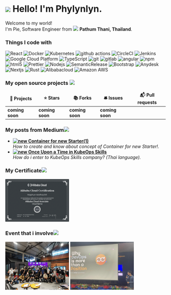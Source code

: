 <h1><img src="https://media.giphy.com/media/0nKuTnlyFwMQ0fbj7r/giphy.gif" width="30"/> Hello! I'm Phylynlyn.</h1>

<p>Welcome to my world! </br> I'm Pie, Software Engineer from <img src="https://www.flaticon.com/free-icon/thailand_5315604" width="13"/> <b>Pathum Thani, Thailand</b>. </p>
<h3>Things I code with</h3>

<p>
  <img alt="React" src="https://img.shields.io/badge/-React-45b8d8?style=flat-square&logo=react&logoColor=white" />
  <img alt="Docker" src="https://img.shields.io/badge/-Docker-46a2f1?style=flat-square&logo=docker&logoColor=white" />
  <img alt="Kubernetes" src="https://img.shields.io/badge/-Kubernetes-326CE5?style=flat-square&logo=kubernetes&logoColor=black" />
  <img alt="github actions" src="https://img.shields.io/badge/-Github_Actions-2088FF?style=flat-square&logo=github-actions&logoColor=white" />
  <img alt="CircleCI" src="https://img.shields.io/badge/-CircleCI-343434?style=flat-square&logo=circleci&logoColor=black" />
  <img alt="Jenkins" src="https://img.shields.io/badge/-Jenkins-D24939?style=flat-square&logo=jenkins&logoColor=black" />
  <img alt="Google Cloud Platform" src="https://img.shields.io/badge/-Google_Cloud_Platform-1a73e8?style=flat-square&logo=google-cloud&logoColor=white" />
  <img alt="TypeScript" src="https://img.shields.io/badge/-TypeScript-007ACC?style=flat-square&logo=typescript&logoColor=white" />
  <img alt="git" src="https://img.shields.io/badge/-Git-F05032?style=flat-square&logo=git&logoColor=white" />
  <img alt="gitlab" src="https://img.shields.io/badge/-Gitlab-FC6D26?style=flat-square&logo=gitlab&logoColor=black" />
  <img alt="angular" src="https://img.shields.io/badge/-Angular-DD0031?style=flat-square&logo=angular&logoColor=white" />
  <img alt="npm" src="https://img.shields.io/badge/-NPM-CB3837?style=flat-square&logo=npm&logoColor=white" />
  <img alt="html5" src="https://img.shields.io/badge/-HTML5-E34F26?style=flat-square&logo=html5&logoColor=white" />
  <img alt="Prettier" src="https://img.shields.io/badge/-Prettier-F7B93E?style=flat-square&logo=prettier&logoColor=white" />
  <img alt="Nodejs" src="https://img.shields.io/badge/-Nodejs-43853d?style=flat-square&logo=Node.js&logoColor=white" />
  <img alt="SemanticRelease" src="https://img.shields.io/badge/-SemanticRelease-494949?style=flat-square&logo=semanticrelease&logoColor=black" />
  <img alt="Bootstrap" src="https://img.shields.io/badge/-Bootstrap-7952B3?style=flat-square&logo=bootstrap&logoColor=white" />
  <img alt="Anydesk" src="https://img.shields.io/badge/-Anydesk-EF443B?style=flat-square&logo=anydesk&logoColor=white" />
  <img alt="Nextjs" src="https://img.shields.io/badge/-Nextjs-000000?style=flat-square&logo=Next.js&logoColor=black" />
  <img alt="Rust" src="https://img.shields.io/badge/-Rust-000000?style=flat-square&logo=rust&logoColor=black" />
  <img alt="Alibabacloud" src="https://img.shields.io/badge/-Alibaba Cloud-FF6A00?style=flat-square&logo=alibabacloud&logoColor=black" />
  <img alt="Amazon AWS" src="https://img.shields.io/badge/-Amazon AWS-232F3E?style=flat-square&logo=amazonaws&logoColor=black" />
</p>

<h3>My open source projects <img src="https://media.giphy.com/media/iG9yW3Kw7WFdPqHQG8/giphy.gif" width="30"/></h3>
<table>
  <thead align="center">
    <tr border: none;>
      <td><b>🎁 Projects</b></td>
      <td><b>⭐ Stars</b></td>
      <td><b>📚 Forks</b></td>
      <td><b>🛎 Issues</b></td>
      <td><b>📬 Pull requests</b></td>
    </tr>
  </thead>
  <tbody>
     <tr>
      <td><b>coming soon</b></a></td>
      <td><b>coming soon</b></a></td>
      <td><b>coming soon</b></a></td>
      <td><b>coming soon</b></a></td>
    </tr>
  </tbody>
</table>

<h3>My posts from Medium<img src="https://media.giphy.com/media/W561U4QeCNlzabUnfV/giphy.gif" width="30"/></h3>
<ul>
  <li><a href="https://medium.com/@naphun.m/container-for-new-starter-1-6a60feb68a4d"><b><img src="https://media.giphy.com/media/3eOyZLh8lOPelxiZFr/giphy.gif" width="20" alt="new" /> Container for new Starter(1)
  </b></a><br/><i>How to create and know about concept of Container for new Starter!.</i></li>
  <li><a href="https://medium.com/@naphun.m/once-upon-a-time-in-kubeops-skills-ce3fed403a03"><b><img src="https://media.giphy.com/media/L0rdrnIi3oKu1oHoDL/giphy.gif" width="20" alt="new" /> Once Upon a Time in KubeOps Skills
  </b></a><br/><i>How do i enter to KubeOps Skills company? (Thai language).</i></li>
</ul>
<h3>My Certificate<img src="https://media.giphy.com/media/XHA19bh4lGT898OyoK/giphy.gif" width="30"/></h3>
<p>
    <img width="200" src="./asset/certificate/img_069c6d0badcbdba81885bcd7c8edd16c.png" />
</p>
<h3>Event that i involve<img src="https://media.giphy.com/media/eM6occrs936MS8AW9B/giphy.gif" width="30"/></h3>
<p>
    <img width="200" src="./asset/img/302082738_609736870697435_2471351977194872574_n.jpeg" />
    <img width="200" src="./asset/img/311452609_1179158132956100_1234121403333623727_n.jpeg" />
</p>
